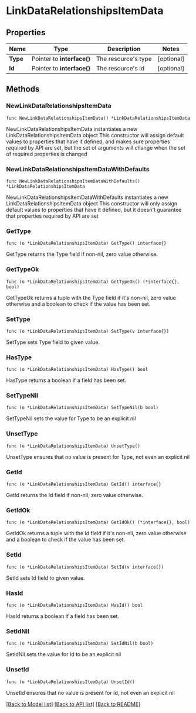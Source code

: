 # LinkDataRelationshipsItemData

## Properties

Name | Type | Description | Notes
------------ | ------------- | ------------- | -------------
**Type** | Pointer to **interface{}** | The resource&#39;s type | [optional] 
**Id** | Pointer to **interface{}** | The resource&#39;s id | [optional] 

## Methods

### NewLinkDataRelationshipsItemData

`func NewLinkDataRelationshipsItemData() *LinkDataRelationshipsItemData`

NewLinkDataRelationshipsItemData instantiates a new LinkDataRelationshipsItemData object
This constructor will assign default values to properties that have it defined,
and makes sure properties required by API are set, but the set of arguments
will change when the set of required properties is changed

### NewLinkDataRelationshipsItemDataWithDefaults

`func NewLinkDataRelationshipsItemDataWithDefaults() *LinkDataRelationshipsItemData`

NewLinkDataRelationshipsItemDataWithDefaults instantiates a new LinkDataRelationshipsItemData object
This constructor will only assign default values to properties that have it defined,
but it doesn't guarantee that properties required by API are set

### GetType

`func (o *LinkDataRelationshipsItemData) GetType() interface{}`

GetType returns the Type field if non-nil, zero value otherwise.

### GetTypeOk

`func (o *LinkDataRelationshipsItemData) GetTypeOk() (*interface{}, bool)`

GetTypeOk returns a tuple with the Type field if it's non-nil, zero value otherwise
and a boolean to check if the value has been set.

### SetType

`func (o *LinkDataRelationshipsItemData) SetType(v interface{})`

SetType sets Type field to given value.

### HasType

`func (o *LinkDataRelationshipsItemData) HasType() bool`

HasType returns a boolean if a field has been set.

### SetTypeNil

`func (o *LinkDataRelationshipsItemData) SetTypeNil(b bool)`

 SetTypeNil sets the value for Type to be an explicit nil

### UnsetType
`func (o *LinkDataRelationshipsItemData) UnsetType()`

UnsetType ensures that no value is present for Type, not even an explicit nil
### GetId

`func (o *LinkDataRelationshipsItemData) GetId() interface{}`

GetId returns the Id field if non-nil, zero value otherwise.

### GetIdOk

`func (o *LinkDataRelationshipsItemData) GetIdOk() (*interface{}, bool)`

GetIdOk returns a tuple with the Id field if it's non-nil, zero value otherwise
and a boolean to check if the value has been set.

### SetId

`func (o *LinkDataRelationshipsItemData) SetId(v interface{})`

SetId sets Id field to given value.

### HasId

`func (o *LinkDataRelationshipsItemData) HasId() bool`

HasId returns a boolean if a field has been set.

### SetIdNil

`func (o *LinkDataRelationshipsItemData) SetIdNil(b bool)`

 SetIdNil sets the value for Id to be an explicit nil

### UnsetId
`func (o *LinkDataRelationshipsItemData) UnsetId()`

UnsetId ensures that no value is present for Id, not even an explicit nil

[[Back to Model list]](../README.md#documentation-for-models) [[Back to API list]](../README.md#documentation-for-api-endpoints) [[Back to README]](../README.md)


